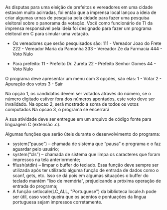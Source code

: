 As disputas para uma eleição de prefeitos e vereadores em uma cidade estavam muito acirradas, foi então que a imprensa local lançou a ideia de criar algumas urnas de pesquisa pela cidade para fazer uma pesquisa eleitoral sobre o panorama da votação. Você como funcionário de TI da imprensa responsável pela ideia foi designado para fazer um programa eleitoral em C para simular uma votação.

- Os vereadores que serão pesquisados são:
    111 - Vereador Joao do Frete
    222 - Vereador Maria da Pamonha
    333 - Vereador Ze da Farmacia
    444 - Voto Nulo

- Para prefeito:
    11 - Prefeito Dr. Zureta
    22 - Prefeito Senhor Gomes
    44 - Voto Nulo

O programa deve apresentar um menu com 3 opções, são elas:
    1 - Votar
    2 - Apuração dos votos
    3 - Sair

Na opção 1, os candidatos devem ser votados através do número, se o número digitado estiver fora dos números apontados, este voto deve ser invalidado.
Na opcao 2, será mostrado a soma de todos os votos computados
Na opcao 3, o programa se encerrará

A sua atividade deve ser entregue em um arquivo de código fonte para linguagem C (extensão .c).

Algumas funções que serão úteis durante o desenvolvimento do programa:
 
* system(“pause”) – chamada de sistema que “pausa” o programa e o faz aguardar pelo usuário;
* system(“cls”) – chamada de sistema que limpa os caracteres que foram impressos na tela anteriormente;
* fflush(stdin) – limpar o buffer do teclado. Essa função deve sempre ser utilizada após ter utilizado alguma função de entrada de dados como o scanf, gets, etc. Isso se dá pois em algumas situações o buffer do teclado mantém “lixo de memória”, prejudicando a próxima operação de entrada do programa;
* A função setlocale(LC_ALL, "Portuguese") da biblioteca locale.h pode ser útil, caso você queira que os acentos e pontuações da língua portuguesa sejam impressos corretamente.